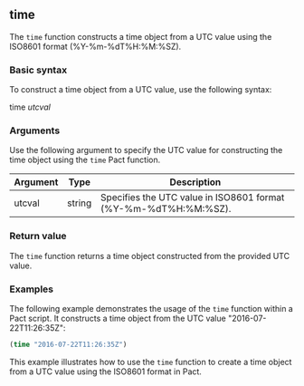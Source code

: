 ## time
The `time` function constructs a time object from a UTC value using the ISO8601 format (%Y-%m-%dT%H:%M:%SZ).

### Basic syntax

To construct a time object from a UTC value, use the following syntax:

time *utcval*

### Arguments

Use the following argument to specify the UTC value for constructing the time object using the `time` Pact function.

| Argument | Type | Description |
| --- | --- | --- |
| utcval | string | Specifies the UTC value in ISO8601 format (%Y-%m-%dT%H:%M:%SZ). |

### Return value

The `time` function returns a time object constructed from the provided UTC value.

### Examples

The following example demonstrates the usage of the `time` function within a Pact script. It constructs a time object from the UTC value "2016-07-22T11:26:35Z":

```lisp
(time "2016-07-22T11:26:35Z")
```

This example illustrates how to use the `time` function to create a time object from a UTC value using the ISO8601 format in Pact.
